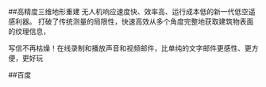 ##高精度三维地形重建
无人机响应速度快、效率高、运行成本低的新一代低空遥感利器。
打破了传统测量的局限性，快速高效从多个角度完整地获取建筑物表面的纹理信息，

写信不再枯燥！在线录制和播放声音和视频邮件，比单纯的文字邮件更感性、更方便，更好玩

##百度
